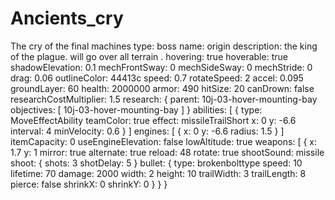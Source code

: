 # Ancients_cry
The cry of the final machines 
type: boss
name: origin
description: the king of the plague. will go over all terrain .
hovering: true
hoverable: true
shadowElevation: 0.1
mechFrontSway: 0
mechSideSway: 0
mechStride: 0
drag: 0.06
outlineColor: 44413c
speed: 0.7
rotateSpeed: 2
accel: 0.095
groundLayer: 60
health: 2000000
armor: 490
hitSize: 20
canDrown: false
researchCostMultiplier: 1.5
research: {
  parent: 10j-03-hover-mounting-bay
  objectives: [
    10j-03-hover-mounting-bay
  ]
}
abilities: [
  {
    type: MoveEffectAbility
    teamColor: true
    effect: missileTrailShort
    x: 0
    y: -6.6
    interval: 4
    minVelocity: 0.6
  }
]
engines: [
  {
    x: 0
    y: -6.6
    radius: 1.5
  }
]
itemCapacity: 0
useEngineElevation: false
lowAltitude: true
weapons: [
  {
    x: 1.7
    y: 1
    mirror: true
    alternate: true
    reload: 48
    rotate: true
    shootSound: missile
    shoot: {
      shots: 3
      shotDelay: 5
    }
    bullet: {
      type: brokenbolttype
      speed: 10
      lifetime: 70
      damage: 2000
      width: 2
      height: 10
      trailWidth: 3
      trailLength: 8
      pierce: false
      shrinkX: 0
      shrinkY: 0
    }
  }
}
